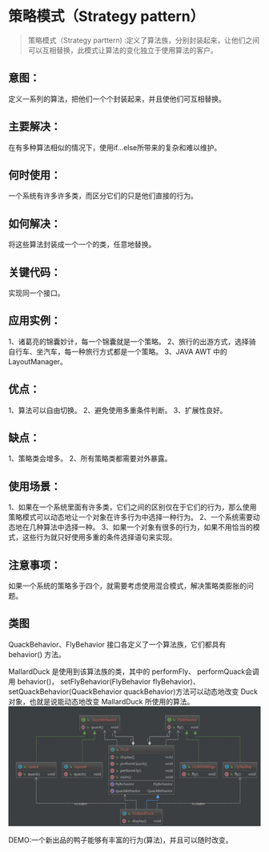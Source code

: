 # 策略模式（Strategy pattern）
> 策略模式（Strategy parttern) :定义了算法族，分别封装起来，让他们之间可以互相替换，此模式让算法的变化独立于使用算法的客户。
## 意图：
定义一系列的算法，把他们一个个封装起来，并且使他们可互相替换。
## 主要解决：
在有多种算法相似的情况下，使用if...else所带来的复杂和难以维护。
## 何时使用：
一个系统有许多许多类，而区分它们的只是他们直接的行为。
## 如何解决：
将这些算法封装成一个一个的类，任意地替换。
## 关键代码：
实现同一个接口。
## 应用实例： 
1、诸葛亮的锦囊妙计，每一个锦囊就是一个策略。 2、旅行的出游方式，选择骑自行车、坐汽车，每一种旅行方式都是一个策略。 3、JAVA AWT 中的 LayoutManager。
## 优点： 
1、算法可以自由切换。 2、避免使用多重条件判断。 3、扩展性良好。
## 缺点： 
1、策略类会增多。 2、所有策略类都需要对外暴露。
## 使用场景： 
1、如果在一个系统里面有许多类，它们之间的区别仅在于它们的行为，那么使用策略模式可以动态地让一个对象在许多行为中选择一种行为。 2、一个系统需要动态地在几种算法中选择一种。 3、如果一个对象有很多的行为，如果不用恰当的模式，这些行为就只好使用多重的条件选择语句来实现。
## 注意事项：
如果一个系统的策略多于四个，就需要考虑使用混合模式，解决策略类膨胀的问题。
## 类图
QuackBehavior、FlyBehavior 接口各定义了一个算法族，它们都具有 behavior() 方法。   

MallardDuck 是使用到该算法族的类，其中的 performFly、 performQuack会调用 behavior()， setFlyBehavior(FlyBehavior flyBehavior)、 setQuackBehavior(QuackBehavior quackBehavior)方法可以动态地改变 Duck 对象，也就是说能动态地改变 MallardDuck 所使用的算法。
![class](img/strategy_pattern.png)

DEMO:一个新出品的鸭子能够有丰富的行为(算法)，并且可以随时改变。
